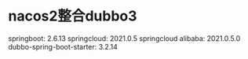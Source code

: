# nacos2整合dubbo3

springboot: 2.6.13
springcloud: 2021.0.5
springcloud alibaba: 2021.0.5.0
dubbo-spring-boot-starter: 3.2.14